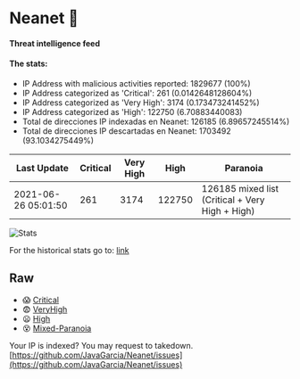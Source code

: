# Neanet :hocho:
#### Threat intelligence feed
#### The stats:

- IP Address with malicious activities reported: 1829677 (100%)
- IP Address categorized as 'Critical':  261 (0.0142648128604%)
- IP Address categorized as 'Very High':  3174 (0.173473241452%)
- IP Address categorized as 'High':  122750 (6.70883440083)
- Total de direcciones IP indexadas en Neanet:  126185 (6.89657245514%)
- Total de direcciones IP descartadas en Neanet:  1703492 (93.1034275449%)

| Last Update | Critical | Very High | High | Paranoia |
| --- | --- | --- | --- | --- |
| 2021-06-26 05:01:50 | 261 | 3174 | 122750 | 126185 mixed list (Critical + Very High + High)|

![Stats](https://docs.google.com/spreadsheets/d/e/2PACX-1vSnaNMIXVabIpDJjufMlzH7poXnshF3mgd8Is1g9ytUEzVsP5my4Trn8f-xkoLLQ38xpL3HtmUexLo6/pubchart?oid=501124687&format=image)

For the historical stats go to: [link](/stats.csv)
## Raw
- :scream: [Critical](https://raw.githubusercontent.com/JavaGarcia/Neanet/master/blacklists/neanet_critical.txt)
- :fearful: [VeryHigh](https://raw.githubusercontent.com/JavaGarcia/Neanet/master/blacklists/neanet_veryHigh.txtt)
- :frowning: [High](https://raw.githubusercontent.com/JavaGarcia/Neanet/master/blacklists/neanet_high.txt)
- :dizzy_face: [Mixed-Paranoia](https://raw.githubusercontent.com/JavaGarcia/Neanet/master/blacklists/neanet_all.txt)


Your IP is indexed? You may request to takedown. [https://github.com/JavaGarcia/Neanet/issues](https://github.com/JavaGarcia/Neanet/issues)


































































































































































































































































































































































































































































































































































































































































































































































































































































































































































































































































































































































































































































































































































































































































































































































































































































































































































































































































































































































































































































































































































































































































































































































































































































































































































































































































































































































































































































































































































































































































































































































































































































































































































































































































































































































































































































































































































































































































































































































































































































































































































































































































































































































































































































































































































































































































































































































































































































































































































































































































































































































































































































































































































































































































































































































































































































































































































































































































































































































































































































































































































































































































































































































































































































































































































































































































































































































































































































































































































































































































































































































































































































































































































































































